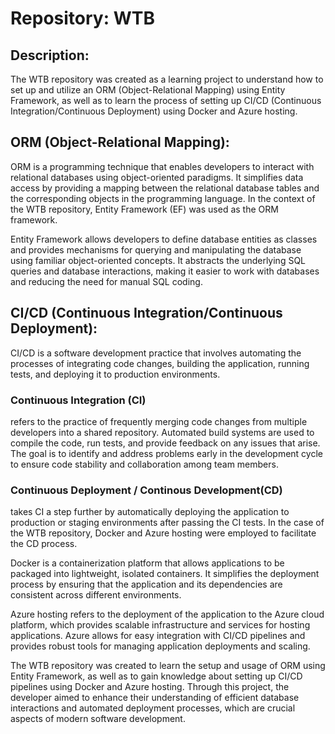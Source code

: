 # Repository: WTB

## Description:
The WTB repository was created as a learning project to understand how to set up and utilize an ORM (Object-Relational Mapping) using Entity Framework, as well as to learn the process of setting up CI/CD (Continuous Integration/Continuous Deployment) using Docker and Azure hosting.

## ORM (Object-Relational Mapping):
ORM is a programming technique that enables developers to interact with relational databases using object-oriented paradigms. It simplifies data access by providing a mapping between the relational database tables and the corresponding objects in the programming language. In the context of the WTB repository, Entity Framework (EF) was used as the ORM framework.

Entity Framework allows developers to define database entities as classes and provides mechanisms for querying and manipulating the database using familiar object-oriented concepts. It abstracts the underlying SQL queries and database interactions, making it easier to work with databases and reducing the need for manual SQL coding.

## CI/CD (Continuous Integration/Continuous Deployment):
CI/CD is a software development practice that involves automating the processes of integrating code changes, building the application, running tests, and deploying it to production environments.

### Continuous Integration (CI) 
refers to the practice of frequently merging code changes from multiple developers into a shared repository. Automated build systems are used to compile the code, run tests, and provide feedback on any issues that arise. The goal is to identify and address problems early in the development cycle to ensure code stability and collaboration among team members.

### Continuous Deployment / Continous Development(CD) 
takes CI a step further by automatically deploying the application to production or staging environments after passing the CI tests. In the case of the WTB repository, Docker and Azure hosting were employed to facilitate the CD process.

Docker is a containerization platform that allows applications to be packaged into lightweight, isolated containers. It simplifies the deployment process by ensuring that the application and its dependencies are consistent across different environments.

Azure hosting refers to the deployment of the application to the Azure cloud platform, which provides scalable infrastructure and services for hosting applications. Azure allows for easy integration with CI/CD pipelines and provides robust tools for managing application deployments and scaling.

The WTB repository was created to learn the setup and usage of ORM using Entity Framework, as well as to gain knowledge about setting up CI/CD pipelines using Docker and Azure hosting. Through this project, the developer aimed to enhance their understanding of efficient database interactions and automated deployment processes, which are crucial aspects of modern software development.
